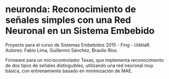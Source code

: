 # neuronda: Reconocimiento de señales simples con una Red Neuronal en un Sistema Embebido
Proyecto para el curso de Sistemas Embebidos 2015 - Fing - UdelaR.
Autores: Fabio Lima, Guillermo Sánchez, Braulio Ríos.

Firmware para un microcontrolador Texas, que implementa reconocimiento de dos tipos de señales distinguibles, utilizando una red neuronal muy básica, con entrenamiento basado en minimización de MAE.
